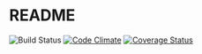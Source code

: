 # README


![Build Status](https://codeship.com/projects/5d6a51c0-ef53-0135-c679-32fa720a4e89/status?branch=master)
[![Code Climate](https://codeclimate.com/github/michalinaj/quizzes/badges/gpa.svg)](https://codeclimate.com/github/michalinaj/quizzes)
[![Coverage Status](https://coveralls.io/repos/github/michalinaj/quizzes/badge.svg?branch=master)](https://coveralls.io/github/michalinaj/quizzes?branch=master)
